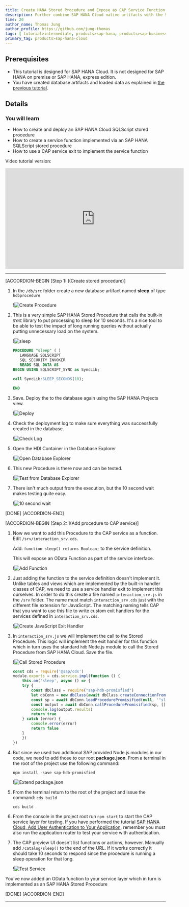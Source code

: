 ```yaml
---
title: Create HANA Stored Procedure and Expose as CAP Service Function (SAP HANA Cloud)
description: Further combine SAP HANA Cloud native artifacts with the SAP Cloud Application Programming Model (CAP), and expose SQLScript procedures as service functions.
time: 20
author_name: Thomas Jung
author_profile: https://github.com/jung-thomas
tags: [ tutorial>intermediate, products>sap-hana, products>sap-business-application-studio, software-product-function>sap-cloud-application-programming-model]
primary_tag: products>sap-hana-cloud
---
```


## Prerequisites
- This tutorial is designed for SAP HANA Cloud. It is not designed for SAP HANA on premise or SAP HANA, express edition.
- You have created database artifacts and loaded data as explained in [the previous tutorial](hana-cloud-cap-calc-view).

## Details
### You will learn
  - How to create and deploy an SAP HANA Cloud SQLScript stored procedure
  - How to create a service function implemented via an SAP HANA SQLScript stored procedure
  - How to use a CAP service exit to implement the service function

Video tutorial version: </br>

<iframe width="560" height="315" src="https://www.youtube.com/embed/wr9KpbqsNpM" frameborder="0" allow="accelerometer; autoplay; clipboard-write; encrypted-media; gyroscope; picture-in-picture" allowfullscreen></iframe>

---

[ACCORDION-BEGIN [Step 1: ](Create stored procedure)]

1. In the `/db/src` folder create a new database artifact named **sleep** of type `hdbprocedure`

    !![Create Procedure](create_procedure.png)

2. This is a very simple SAP HANA Stored Procedure that calls the built-in `SYNC` library to put processing to sleep for 10 seconds. It's a nice tool to be able to test the impact of long running queries without actually putting unnecessary load on the system.

    !![sleep](sleep.png)

    ```SQL
    PROCEDURE "sleep" ( )
       LANGUAGE SQLSCRIPT
       SQL SECURITY INVOKER
       READS SQL DATA AS
    BEGIN USING SQLSCRIPT_SYNC as SyncLib;

    call SyncLib:SLEEP_SECONDS(10);

    END
    ```

3. Save.  Deploy the to the database again using the SAP HANA Projects view.

    !![Deploy](deploy.png)

4. Check the deployment log to make sure everything was successfully created in the database.

    !![Check Log](check_log.png)

5. Open the HDI Container in the Database Explorer

    !![Open Database Explorer](open_db_explorer.png)

6. This new Procedure is there now and can be tested.    

    !![Test from Database Explorer](test_from_db_explorer.png)

7. There isn't much output from the execution, but the 10 second wait makes testing quite easy.

    !![10 second wait](10_seconds.png)    

[DONE]
[ACCORDION-END]

[ACCORDION-BEGIN [Step 2: ](Add procedure to CAP service)]

1. Now we want to add this Procedure to the CAP service as a function.  Edit `/srv/interaction_srv.cds`.

    Add: ```function sleep() returns Boolean;``` to the service definition.

    This will expose an OData Function as part of the service interface.

    !![Add Function](add_function.png)

2. Just adding the function to the service definition doesn't implement it. Unlike tables and views which are implemented by the built-in handler classes of CAP, we need to use a service handler exit to implement this ourselves. In order to do this create a file named `interaction_srv.js` in the `/srv` folder. The name must match `interaction_srv.cds` just with the different file extension for JavaScript. The matching naming tells CAP that you want to use this file to write custom exit handlers for the services defined in `interaction_srv.cds`.

    !![Create JavaScript Exit Handler](create_exit.png)

3. In `interaction_srv.js` we will implement the call to the Stored Procedure.  This logic will implement the exit handler for this function which in turn uses the standard `hdb` Node.js module to call the Stored Procedure from SAP HANA Cloud.  Save the file.

    !![Call Stored Procedure](call_stored_procedure.png)    

    ```JavaScript
    const cds = require('@sap/cds')
    module.exports = cds.service.impl(function () {
        this.on('sleep', async () => {
        try {
            const dbClass = require("sap-hdb-promisfied")
            let dbConn = new dbClass(await dbClass.createConnectionFromEnv())
            const sp = await dbConn.loadProcedurePromisified(null, '"sleep"')
            const output = await dbConn.callProcedurePromisified(sp, [])
            console.log(output.results)
            return true
        } catch (error) {
            console.error(error)
            return false
        }
        })
    })
    ```

4. But since we used two additional SAP provided Node.js modules in our code, we need to add those to our root **package.json**. From a terminal in the root of the project use the following command:

    ```shell
    npm install -save sap-hdb-promisfied
    ```

    !![Extend package.json](extend_package_json.png)

5. From the terminal return to the root of the project and issue the command: `cds build`

    ```shell
    cds build
    ```          

6. From the console in the project root run `npm start` to start the CAP service layer for testing.  If you have performed the tutorial [SAP HANA Cloud, Add User Authentication to Your Application](hana-cloud-cap-add-authentication), remember you must also run the application router to test your service with authentication.

7. The CAP preview UI doesn't list functions or actions, however. Manually add `/catalog/sleep()` to the end of the URL. If it works correctly it should take 10 seconds to respond since the procedure is running a sleep operation for that long.

    !![Test Service](sleep_true.png)

You've now added an OData function to your service layer which in turn is implemented as an SAP HANA Stored Procedure  

[DONE]
[ACCORDION-END]

---
